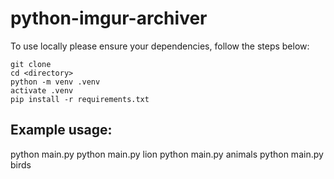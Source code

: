 # python-imgur-archiver

To use locally please ensure your dependencies, follow the steps below:
```
git clone
cd <directory> 
python -m venv .venv 
activate .venv 
pip install -r requirements.txt
```
## Example usage: 
python main.py <string> 
python main.py lion
python main.py animals
python main.py birds